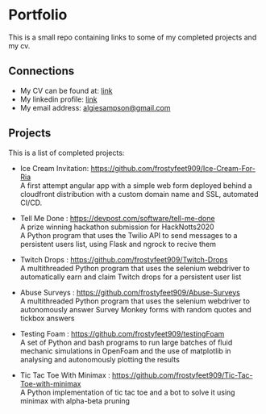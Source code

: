 # Portfolio
This is a small repo containing links to some of my completed projects and my cv.

## Connections
- My CV can be found at: [link](https://github.com/frostyfeet909/Portfolio/blob/main/Algernon%20Sampson%20CV.pdf)
- My linkedin profile: [link](https://www.linkedin.com/in/algernon-sampson/)
- My email address: algiesampson@gmail.com

## Projects
This is a list of completed projects:

- Ice Cream Invitation: https://github.com/frostyfeet909/Ice-Cream-For-Ria \
A first attempt angular app with a simple web form deployed behind a cloudfront distribution with a custom domain name and SSL, automated CI/CD.

- Tell Me Done : https://devpost.com/software/tell-me-done \
A prize winning hackathon submission for HackNotts2020 \
A Python program that uses the Twilio API to send messages to a persistent users list, using Flask and ngrock to recive them

- Twitch Drops : https://github.com/frostyfeet909/Twitch-Drops \
A multithreaded Python program that uses the selenium webdriver to automatically earn and claim Twitch drops for a persistent user list

- Abuse Surveys : https://github.com/frostyfeet909/Abuse-Surveys \
A multithreaded Python program that uses the selenium webdriver to autonomously answer Survey Monkey forms with random quotes and tickbox answers

- Testing Foam : https://github.com/frostyfeet909/testingFoam \
A set of Python and bash programs to run large batches of fluid mechanic simulations in OpenFoam and the use of matplotlib in analysing and autonomously plotting the results

- Tic Tac Toe With Minimax : https://github.com/frostyfeet909/Tic-Tac-Toe-with-minimax \
A Python implementation of tic tac toe and a bot to solve it using minimax with alpha-beta pruning
